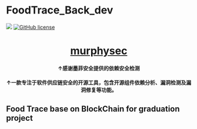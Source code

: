 # FoodTrace_Back_dev

[![](https://img.shields.io/badge/JDK-1.8.0_302-red.svg?style=for-the-badge)](https://champyin.com)
[![GitHub license](https://img.shields.io/github/license/AYuaner/FoodTrace_Back_dev?style=for-the-badge)](https://github.com/AYuaner/FoodTrace_Back_dev/blob/master/LICENSE)

<p>
  <h1 align="center">
    <a href="https://murphysec.com" target="_blank">murphysec</a>
  </h1>

  <h4 align="center">↑感谢墨菲安全提供的依赖安全检测</h4>
  <h4 align="center">↑一款专注于软件供应链安全的开源工具，包含开源组件依赖分析、漏洞检测及漏洞修复等功能。</h4>
</p>


<h2>Food Trace base on BlockChain for graduation project</h2>

